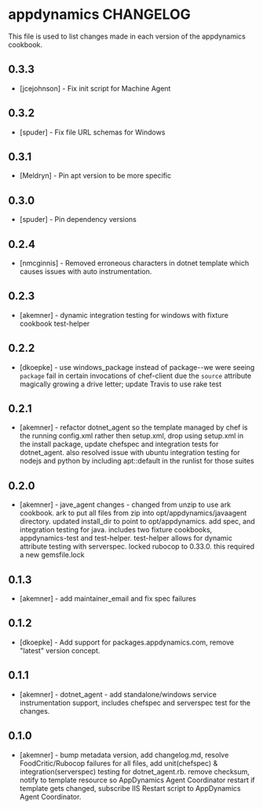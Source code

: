 appdynamics CHANGELOG
========================

This file is used to list changes made in each version of the appdynamics cookbook.

0.3.3
-----
- [jcejohnson] - Fix init script for Machine Agent

0.3.2
-----
- [spuder] - Fix file URL schemas for Windows

0.3.1
-----
- [Meldryn] - Pin apt version to be more specific

0.3.0
-----
- [spuder] - Pin dependency versions

0.2.4
-----
- [nmcginnis] - Removed erroneous characters in dotnet template which causes issues with auto instrumentation.

0.2.3
-----
- [akemner] - dynamic integration testing for windows with fixture cookbook test-helper

0.2.2
-----
- [dkoepke] - use windows_package instead of package--we were seeing `package` fail in certain invocations of chef-client due the `source` attribute magically growing a drive letter; update Travis to use rake test

0.2.1
-----
- [akemner] - refactor dotnet_agent so the template managed by chef is the running config.xml rather then setup.xml, drop using setup.xml in the install package, update chefspec and integration tests for dotnet_agent. also resolved issue with ubuntu integration testing for nodejs and python by including apt::default in the runlist for those suites

0.2.0
-----
- [akemner] - jave_agent changes - changed from unzip to use ark cookbook. ark to put all files from zip into opt/appdynamics/javaagent directory. updated install_dir to point to opt/appdynamics. add spec, and integration testing for java. includes two fixture cookbooks, appdynamics-test and test-helper. test-helper allows for dynamic attribute testing with serverspec. locked rubocop to 0.33.0. this required a new gemsfile.lock

0.1.3
-----
- [akemner] - add maintainer_email and fix spec failures

0.1.2
-----
- [dkoepke] - Add support for packages.appdynamics.com, remove "latest" version concept.

0.1.1
-----
- [akemner] - dotnet_agent - add standalone/windows service instrumentation support, includes chefspec and serverspec test for the changes.

0.1.0
-----
- [akemner] - bump metadata version, add changelog.md, resolve FoodCritic/Rubocop failures for all files, add unit(chefspec) & integration(serverspec) testing for dotnet_agent.rb. remove checksum, notify to template resource so AppDynamics Agent Coordinator restart if template gets changed, subscribe IIS Restart script to AppDynamics Agent Coordinator.
